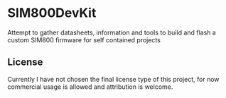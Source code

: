 # SIM800DevKit
Attempt to gather datasheets, information and tools to build and flash a custom SIM800 firmware for self contained projects

## License
Currently I have not chosen the final license type of this project,
for now commercial usage is allowed and attribution is welcome.
